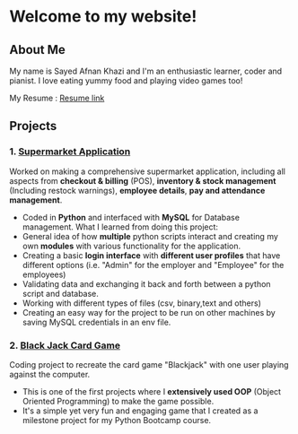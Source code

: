 # Welcome to my website!
## About Me
My name is Sayed Afnan Khazi and I'm an enthusiastic learner, coder and pianist. I love eating yummy food and playing video games too!

My Resume : [Resume link](/Sayed-Afnan-Khazi-CV-HP.pdf)

## Projects
### 1. [Supermarket Application](https://github.com/Sayed-Afnan-Khazi/Supermarket-App)
  Worked on making a comprehensive supermarket application, including all aspects from __checkout & billing__ (POS), __inventory & stock management__ (Including restock warnings), __employee details__, __pay and attendance management__.
  
  - Coded in __Python__ and interfaced with __MySQL__ for Database management.
What I learned from doing this project:
  - General idea of how __multiple__ python scripts interact and creating my own __modules__ with various functionality for the application.
  - Creating a basic __login interface__ with __different user profiles__ that have different options (i.e. "Admin" for the employer and "Employee" for the employees)
  - Validating data and exchanging it back and forth between a python script and database.
  - Working with different types of files (csv, binary,text and others)
  - Creating an easy way for the project to be run on other machines by saving MySQL credentials in an env file.
### 2. [Black Jack Card Game](https://github.com/Sayed-Afnan-Khazi/BlackJack-Card-Game)
  Coding project to recreate the card game "Blackjack" with one user playing against the computer.
  - This is one of the first projects where I __extensively used OOP__ (Object Oriented Programming) to make the game possible.
  - It's a simple yet very fun and engaging game that I created as a milestone project for my Python Bootcamp course.
